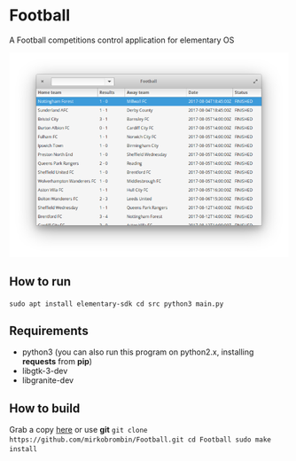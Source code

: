 # Football
A Football competitions control application for elementary OS

![Screenshot](screenshot.png)

## How to run
``sudo apt install elementary-sdk
cd src
python3 main.py``

## Requirements
- python3 (you can also run this program on python2.x, installing **requests** from **pip**)
- libgtk-3-dev
- libgranite-dev

## How to build
Grab a copy [here](https://github.com/mirkobrombin/Football/archive/master.zip) or use **git**
``git clone https://github.com/mirkobrombin/Football.git
cd Football
sudo make install``
